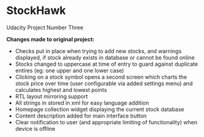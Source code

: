 # StockHawk
Udacity Project Number Three

**Changes made to original project:**
* Checks put in place when trying to add new stocks, and warnings displayed, if stock already exists in database or cannot be found online
* Stocks changed to uppercase at time of entry to guard against duplicate entires (eg: one upper and one lower case)
* Clicking on a stock symbol opens a second screen which charts the stock price over time (user configurable via added settings menu) and calculates highest and lowest points
* RTL layout mirroring support
* All strings in stored in xml for easy language addition
* Homepage collection widget displaying the current stock database
* Content description added for main interface button
* Clear notification to user (and appropriate limiting of functionality) when device is offline


